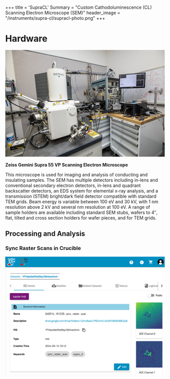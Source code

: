 +++
title = 'SupraCL'
Summary = "Custom Cathodoluminescence (CL) Scanning Electron Microscope (SEM)"
header_image = "/instruments/supra-cl/supracl-photo.png"
+++

# Hardware

![alt text](supracl-photo.png)

**Zeiss Gemini Supra 55 VP Scanning Electron Microscope**

This microscope is used for imaging and analysis of conducting and insulating samples. The SEM has multiple detectors including in-lens and conventional secondary electron detectors, in-lens and quadrant backscatter detectors, an EDS system for elemental x-ray analysis, and a transmission (STEM) bright/dark field detector compatible with standard TEM grids. Beam energy is variable between 100 eV and 30 kV, with 1 nm resolution above 2 kV and several nm resolution at 100 eV. A range of sample holders are available including standard SEM stubs, wafers to 4″, flat, tilted and cross section holders for wafer pieces, and for TEM grids.



## Processing and Analysis 

### Sync Raster Scans in Crucible

![alt text](image.png)
